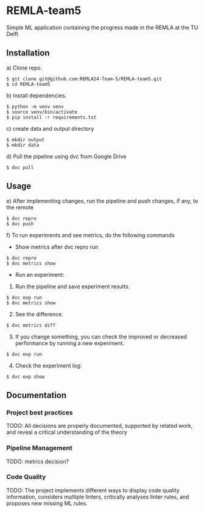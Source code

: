 # REMLA-team5
Simple ML application containing the progress made in the REMLA at the TU Delft

## Installation
a) Clone repo.

```
$ git clone git@github.com:REMLA24-Team-5/REMLA-team5.git
$ cd REMLA-team5
```

b) Install dependencies.

```
$ python -m venv venv
$ source venv/bin/activate
$ pip install -r requirements.txt
```

c) create data and output directory

```
$ mkdir output
$ mkdir data
```

d) Pull the pipeline using dvc from Google Drive

```
$ dvc pull
```

## Usage
e) After implementing changes, run the pipeline and push changes, if any, to the remote

```
$ dvc repro
$ dvc push
```

f) To run experiments and see metrics, do the following commands

* Show metrics after dvc repro run
```
$ dvc repro
$ dvc metrics show
```
* Run an experiment:
1. Run the pipeline and save experiment results.
 ```
$ dvc exp run
$ dvc metrics show
```
2. See the difference.
 ```
$ dvc metrics diff
```
3. If you change something, you can check the improved or decreased performance by running a new experiment.
 ```
$ dvc exp run
```
4. Check the experiment log:
```
$ dvc exp show
```

## Documentation
### Project best practices
TODO: All decisions are properly documented, supported by related work, and reveal a critical understanding of the theory

### Pipeline Management
TODO: metrics decision?

### Code Quality
TODO: The project implements different ways to display code quality information, considers multiple linters, critically analyses linter rules, and proposes new missing ML rules.